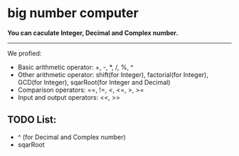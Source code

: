 ﻿# big number computer  

**You can caculate Integer, Decimal and Complex number.**

---
We profied:

* Basic arithmetic operator: +, -, *, /, %, ^
* Other arithmetic operator: shift(for Integer), factorial(for Integer), GCD(for Integer), sqarRoot(for Integer and Decimal)
* Comparison operators: ==, !=, <, <=, >, >=
* Input and output operators: <<, >>

## TODO List:  
* ^ (for Decimal and Complex number)
* sqarRoot